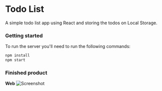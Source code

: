 # Todo List

A simple todo list app using React and storing the todos on Local Storage.

### Getting started

To run the server you'll need to run the following commands:

```bash
npm install
npm start
```

### Finished product

**Web**
![Screenshot](screenshot.png)
